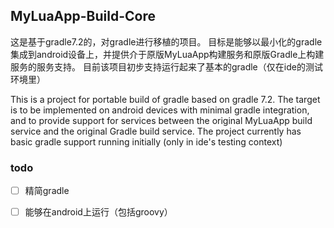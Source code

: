 ## MyLuaApp-Build-Core

这是基于gradle7.2的，对gradle进行移植的项目。
目标是能够以最小化的gradle集成到android设备上，并提供介于原版MyLuaApp构建服务和原版Gradle上构建服务的服务支持。
目前该项目初步支持运行起来了基本的gradle（仅在ide的测试环境里）

This is a project for portable build of gradle based on gradle 7.2.
The target is to be implemented on android devices with minimal gradle integration, and to provide support for services between the original MyLuaApp build service and the original Gradle build service.
The project currently has basic gradle support running initially (only in ide's testing context)

### todo
 - [ ] 精简gradle
 - [ ] 能够在android上运行（包括groovy）


